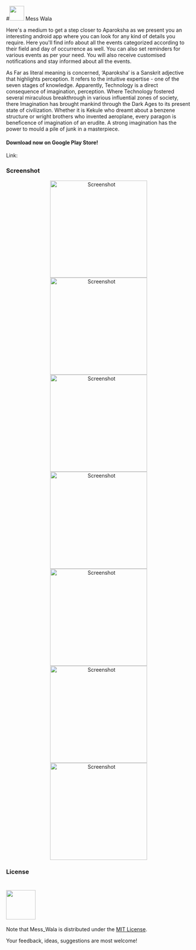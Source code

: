 #<img src = "https://raw.githubusercontent.com/RatulGhosh/Mess_Wala/master/app/src/main/res/drawable-hdpi/logo.png" width="40" /> Mess Wala

Here's a medium to get a step closer to Aparoksha as we present you an interesting android app where you can look for any kind of details you require. Here you'll find info about all the events categorized according to their field and day of occurrence as well. You can also set reminders for various events as per your need. You will also receive customised notifications and stay informed about all the events.

As Far as literal meaning is concerned, ‘Aparoksha’ is a Sanskrit adjective that highlights perception. It refers to the intuitive expertise - one of the seven stages of knowledge. Apparently, Technology is a direct consequence of imagination, perception. Where Technology fostered several miraculous breakthrough in various influential zones of society, there Imagination has brought mankind through the Dark Ages to its present state of civilization. Whether it is Kekule who dreamt about a benzene structure or wright brothers who invented aeroplane, every paragon is beneficence of imagination of an erudite. A strong imagination has the power to mould a pile of junk in a masterpiece.


#### Download now on Google Play Store!
Link: 

### Screenshot

<p align="center">
  <img src="https://raw.githubusercontent.com/RatulGhosh/Mess_Wala/master/res/Screenshot_20160429-173654.png" width="264" alt="Screenshot"/>
  <img src="https://raw.githubusercontent.com/RatulGhosh/Mess_Wala/master/res/Screenshot_20160429-173702.png" width="264" alt="Screenshot"/>
  <img src="https://github.com/RatulGhosh/Mess_Wala/blob/master/res/Screenshot_20160429-173722.png" width="264" alt="Screenshot"/>
  <img src="https://github.com/RatulGhosh/Mess_Wala/blob/master/res/Screenshot_20160429-173732.png" width="264" alt="Screenshot"/>
  <img src="https://github.com/RatulGhosh/Mess_Wala/blob/master/res/Screenshot_20160429-203955.png" width="264" alt="Screenshot"/>
  <img src="https://github.com/RatulGhosh/Mess_Wala/blob/master/res/Screenshot_20160429-175146.png" width="264" alt="Screenshot"/>
  <img src="https://github.com/RatulGhosh/Mess_Wala/blob/master/res/Screenshot_20160429-180233.png" width="264" alt="Screenshot"/>

  
</p>


### License
# <img src="https://img.shields.io/badge/license-MIT-blue.svg?style=flat" width="80" />
Note that Mess_Wala is distributed under the [MIT License](http://opensource.org/licenses/MIT).

Your feedback, ideas, suggestions are most welcome!

